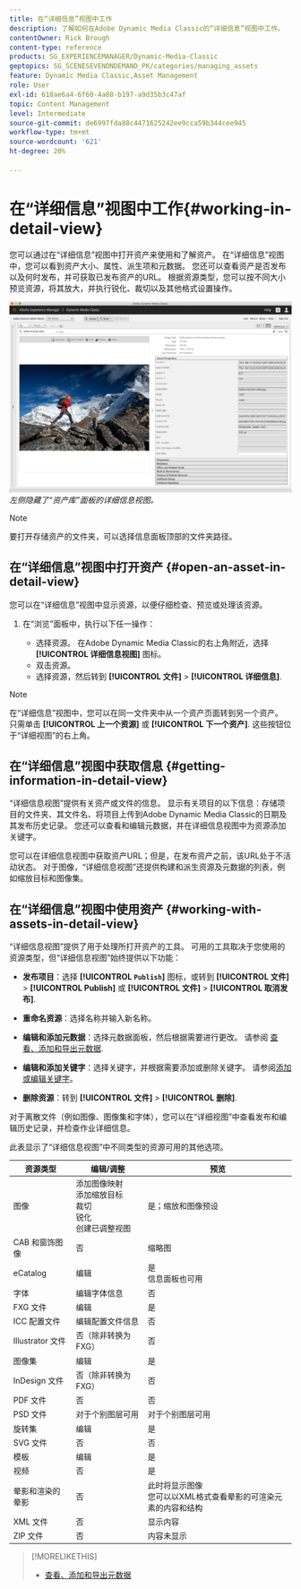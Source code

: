 ```yaml
---
title: 在“详细信息”视图中工作
description: 了解如何在Adobe Dynamic Media Classic的“详细信息”视图中工作。
contentOwner: Rick Brough
content-type: reference
products: SG_EXPERIENCEMANAGER/Dynamic-Media-Classic
geptopics: SG_SCENESEVENONDEMAND_PK/categories/managing_assets
feature: Dynamic Media Classic,Asset Management
role: User
exl-id: 618ae6a4-6f60-4a80-b197-a9d35b3c47af
topic: Content Management
level: Intermediate
source-git-commit: de6997fda88c4471625242ee9cca59b344cee945
workflow-type: tm+mt
source-wordcount: '621'
ht-degree: 20%

---
```


# 在“详细信息”视图中工作{#working-in-detail-view}

您可以通过在“详细信息”视图中打开资产来使用和了解资产。 在“详细信息”视图中，您可以看到资产大小、属性、派生项和元数据。 您还可以查看资产是否发布以及何时发布，并可获取已发布资产的URL。 根据资源类型，您可以按不同大小预览资源，将其放大，并执行锐化、裁切以及其他格式设置操作。

<!-- 

Comment Type: remark
Last Modified By: Rick Brough (rbrough@adobe.com)
Last Modified Date: 2018-06-14T13:52:46.623-0400

<p>as_detail_view_popup.png found in Downloads on local in folder "scene7-images"</p>

 -->

![详细信息视图](/help/using/assets/image_0.img.png)
*左侧隐藏了“资产库”面板的详细信息视图。*

>[!NOTE]
>
>要打开存储资产的文件夹，可以选择信息面板顶部的文件夹路径。

## 在“详细信息”视图中打开资产 {#open-an-asset-in-detail-view}

您可以在“详细信息”视图中显示资源，以便仔细检查、预览或处理该资源。

1. 在“浏览”面板中，执行以下任一操作：

   * 选择资源。 在Adobe Dynamic Media Classic的右上角附近，选择 **[!UICONTROL 详细信息视图]** 图标。
   * 双击资源。
   * 选择资源，然后转到 **[!UICONTROL 文件]** > **[!UICONTROL 详细信息]**.

>[!NOTE]
>
>在“详细信息”视图中，您可以在同一文件夹中从一个资产页面转到另一个资产。 只需单击 **[!UICONTROL 上一个资源]** 或 **[!UICONTROL 下一个资产]**. 这些按钮位于“详细视图”的右上角。

## 在“详细信息”视图中获取信息 {#getting-information-in-detail-view}

“详细信息视图”提供有关资产或文件的信息。 显示有关项目的以下信息：存储项目的文件夹、其文件名、将项目上传到Adobe Dynamic Media Classic的日期及其发布历史记录。 您还可以查看和编辑元数据，并在详细信息视图中为资源添加关键字。

您可以在详细信息视图中获取资产URL；但是，在发布资产之前，该URL处于不活动状态。 对于图像，“详细信息视图”还提供构建和派生资源及元数据的列表，例如缩放目标和图像集。

## 在“详细信息”视图中使用资产 {#working-with-assets-in-detail-view}

“详细信息视图”提供了用于处理所打开资产的工具。 可用的工具取决于您使用的资源类型，但“详细信息视图”始终提供以下功能：

* **发布项目**：选择 **[!UICONTROL `Publish`]** 图标，或转到 **[!UICONTROL 文件]** > **[!UICONTROL Publish]** 或 **[!UICONTROL 文件]** > **[!UICONTROL 取消发布]**.

* **重命名资源**：选择名称并输入新名称。

* **编辑和添加元数据**：选择元数据面板，然后根据需要进行更改。 请参阅 [查看、添加和导出元数据](/help/using/viewing-adding-exporting-metadata.md).

* **编辑和添加关键字**：选择关键字，并根据需要添加或删除关键字。 请参阅[添加或编辑关键字](/help/using/viewing-adding-exporting-metadata.md)。

* **删除资源**：转到 **[!UICONTROL 文件]** > **[!UICONTROL 删除]**.

对于离散文件（例如图像、图像集和字体），您可以在“详细视图”中查看发布和编辑历史记录，并检查作业详细信息。

此表显示了“详细信息视图”中不同类型的资源可用的其他选项。

| 资源类型 | 编辑/调整 | 预览 |
| --- | --- | --- |
| 图像 | 添加图像映射<br>添加缩放目标<br>裁切<br>锐化<br>创建已调整视图 | 是；缩放和图像预设 |
| CAB 和窗饰图像 | 否 | 缩略图 |
| eCatalog | 编辑 | 是<br>信息面板也可用 |
| 字体 | 编辑字体信息 | 否 |
| FXG 文件 | 编辑 | 是 |
| ICC 配置文件 | 编辑配置文件信息 | 否 |
| Illustrator 文件 | 否（除非转换为 FXG） | 否 |
| 图像集 | 编辑 | 是 |
| InDesign 文件 | 否（除非转换为 FXG） | 否 |
| PDF 文件 | 否 | 否 |
| PSD 文件 | 对于个别图层可用 | 对于个别图层可用 |
| 旋转集 | 编辑 | 是 |
| SVG 文件 | 否 | 否 |
| 模板 | 编辑 | 是 |
| 视频 | 否 | 是 |
| 晕影和渲染的晕影 | 否 | 此时将显示图像<br>您可以以XML格式查看晕影的可渲染元素的内容和结构 |
| XML 文件 | 否 | 显示内容 |
| ZIP 文件 | 否 | 内容未显示 |

>[!MORELIKETHIS]
>
>* [查看、添加和导出元数据](viewing-adding-exporting-metadata.md#viewing_adding_and_exporting_metadata)
